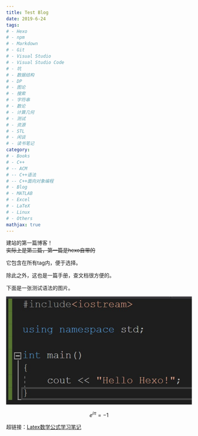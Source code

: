 ```yaml
---
title: Test Blog
date: 2019-6-24
tags: 
# - Hexo
# - npm
# - Markdown
# - Git
# - Visual Studio
# - Visual Studio Code
# - 坑
# - 数据结构
# - DP
# - 图论
# - 搜索
# - 字符串
# - 数论
# - 计算几何
# - 测试
# - 资源
# - STL
# - 闲谈
# - 读书笔记
category: 
# - Books
# - C++
# -- ACM
# -- C++语法
# -- C++面向对象编程
# - Blog
# - MATLAB
# - Excel
# - LaTeX
# - Linux
# - Others
mathjax: true
---
```


建站的第一篇博客！  
~~实际上是第二篇，第一篇是hexo自带的~~

它包含在所有tag内，便于选择。

除此之外，这也是一篇手册，查文档很方便的。

下面是一张测试语法的图片。

![hello_hexo](hello_hexo.jpg)

$$e^{i\pi}=-1$$

超链接：[Latex数学公式学习笔记](../LaTeX/LaTeX数学公式学习笔记)
